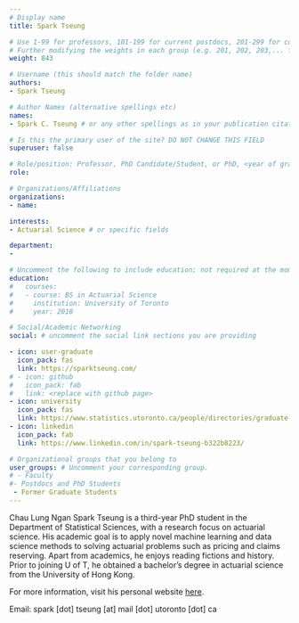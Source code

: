 ```yaml
---
# Display name
title: Spark Tseung

# Use 1-99 for professors, 101-199 for current postdocs, 201-299 for current phds, 301-399 for current masters, 401-499 for current undergrads, 801-809 for alum postdocs, 811-849 for alum phds, 851-899 for alum masters, and 901-999 for alum undergrads
# Further modifying the weights in each group (e.g. 201, 202, 203,... for current phds) allows customized ordering (e.g. new students first)
weight: 843

# Username (this should match the folder name)
authors:
- Spark Tseung

# Author Names (alternative spellings etc)
names:
- Spark C. Tseung # or any other spellings as in your publication citations

# Is this the primary user of the site? DO NOT CHANGE THIS FIELD
superuser: false

# Role/position: Professor, PhD Candidate/Student, or PhD, <year of graduation>
role: 

# Organizations/Affiliations
organizations:
- name: 

interests:
- Actuarial Science # or specific fields

department:
- 

# Uncomment the following to include education; not required at the moment.
education:
#   courses:
#   - course: BS in Actuarial Science
#     institution: University of Toronto
#     year: 2018

# Social/Academic Networking
social: # uncomment the social link sections you are providing

- icon: user-graduate
  icon_pack: fas
  link: https://sparktseung.com/
# - icon: github
#   icon_pack: fab
#   link: <replace with github page>
- icon: university
  icon_pack: fas
  link: https://www.statistics.utoronto.ca/people/directories/graduate-students/chau-lung-ngan-spark-tseung
- icon: linkedin
  icon_pack: fab
  link: https://www.linkedin.com/in/spark-tseung-b322b8223/

# Organizational groups that you belong to
user_groups: # Uncomment your corresponding group.
# - Faculty
#- Postdocs and PhD Students
 - Former Graduate Students
---
```


Chau Lung Ngan Spark Tseung is a third-year PhD student in the Department of Statistical Sciences, with a research focus on actuarial science. His academic goal is to apply novel machine learning and data science methods to solving actuarial problems such as pricing and claims reserving. Apart from academics, he enjoys reading fictions and history. Prior to joining U of T, he obtained a bachelor’s degree in actuarial science from the University of Hong Kong.

For more information, visit his personal website [here](https://sparktseung.com/).

Email: spark [dot] tseung [at] mail [dot] utoronto [dot] ca